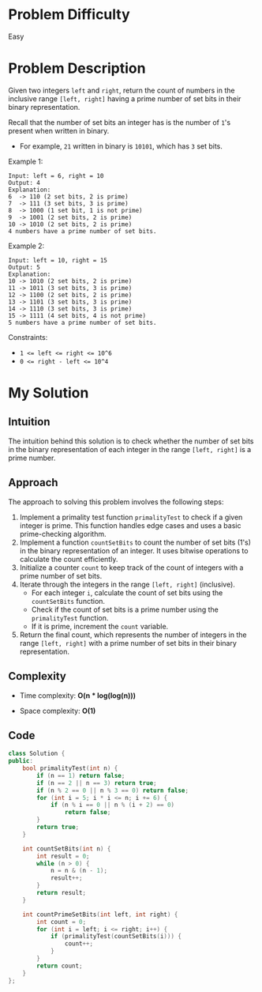 # Problem Difficulty
Easy

# Problem Description
Given two integers `left` and `right`, return the count of numbers in the inclusive range `[left, right]` having a prime number of set bits in their binary representation.

Recall that the number of set bits an integer has is the number of `1`'s present when written in binary.

- For example, `21` written in binary is `10101`, which has `3` set bits.
 
Example 1:
```
Input: left = 6, right = 10
Output: 4
Explanation:
6  -> 110 (2 set bits, 2 is prime)
7  -> 111 (3 set bits, 3 is prime)
8  -> 1000 (1 set bit, 1 is not prime)
9  -> 1001 (2 set bits, 2 is prime)
10 -> 1010 (2 set bits, 2 is prime)
4 numbers have a prime number of set bits.
```
Example 2:
```
Input: left = 10, right = 15
Output: 5
Explanation:
10 -> 1010 (2 set bits, 2 is prime)
11 -> 1011 (3 set bits, 3 is prime)
12 -> 1100 (2 set bits, 2 is prime)
13 -> 1101 (3 set bits, 3 is prime)
14 -> 1110 (3 set bits, 3 is prime)
15 -> 1111 (4 set bits, 4 is not prime)
5 numbers have a prime number of set bits.
```

Constraints:
- `1 <= left <= right <= 10^6`
- `0 <= right - left <= 10^4`

# My Solution
## Intuition
The intuition behind this solution is to check whether the number of set bits in the binary representation of each integer in the range `[left, right]` is a prime number.

## Approach
The approach to solving this problem involves the following steps:
1. Implement a primality test function `primalityTest` to check if a given integer is prime. This function handles edge cases and uses a basic prime-checking algorithm.
2. Implement a function `countSetBits` to count the number of set bits (1's) in the binary representation of an integer. It uses bitwise operations to calculate the count efficiently.
3. Initialize a counter `count` to keep track of the count of integers with a prime number of set bits.
4. Iterate through the integers in the range `[left, right]` (inclusive).
   - For each integer `i`, calculate the count of set bits using the `countSetBits` function.
   - Check if the count of set bits is a prime number using the `primalityTest` function.
   - If it is prime, increment the `count` variable.
5. Return the final count, which represents the number of integers in the range `[left, right]` with a prime number of set bits in their binary representation.

## Complexity
- Time complexity: **O(n * log(log(n)))**

- Space complexity: **O(1)**

## Code
```cpp
class Solution {
public:
    bool primalityTest(int n) {
        if (n == 1) return false;
        if (n == 2 || n == 3) return true;
        if (n % 2 == 0 || n % 3 == 0) return false;
        for (int i = 5; i * i <= n; i += 6) {
            if (n % i == 0 || n % (i + 2) == 0)
                return false;
        }
        return true;
    }

    int countSetBits(int n) {
        int result = 0;
        while (n > 0) {
            n = n & (n - 1);
            result++;
        }
        return result;
    }

    int countPrimeSetBits(int left, int right) {
        int count = 0;
        for (int i = left; i <= right; i++) {
            if (primalityTest(countSetBits(i))) {
                count++;
            }
        }
        return count;
    }
};
```
